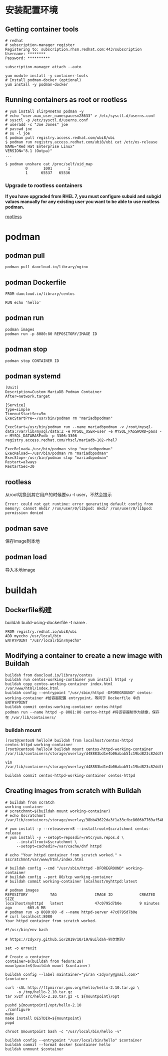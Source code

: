 # 安装配置环境

##  Getting container tools

```
# redhat
# subscription-manager register
Registering to: subscription.rhsm.redhat.com:443/subscription
Username: ********
Password: **********

subscription-manager attach --auto

yum module install -y container-tools
# Install podman-docker (optional)
yum install -y podman-docker
```

## Running containers as root or rootless

```
# yum install slirp4netns podman -y
# echo "user.max_user_namespaces=28633" > /etc/sysctl.d/userns.conf
# sysctl -p /etc/sysctl.d/userns.conf
# useradd -c "Joe Jones" joe
# passwd joe
# su -l joe
$ podman pull registry.access.redhat.com/ubi8/ubi
$ podman run registry.access.redhat.com/ubi8/ubi cat /etc/os-release
NAME="Red Hat Enterprise Linux"
VERSION="8.1 (Ootpa)"
...

$ podman unshare cat /proc/self/uid_map
         0       1001       1
         1      65537   65536
```

### Upgrade to rootless containers

**If you have upgraded from RHEL 7, you must configure subuid and subgid values manually for any existing user you want to be able to use rootless podman.**

[rootless](https://access.redhat.com/documentation/en-us/red_hat_enterprise_linux/8/html/building_running_and_managing_containers/starting-with-containers_building-running-and-managing-containers#set_up_for_rootless_containers)



# podman

## podman pull

`podman pull daocloud.io/library/nginx`

## podman Dockerfile

```
FROM daocloud.io/library/centos

RUN echo 'hello'
```

## podman run

```
podman images
podman run -p 8080:80 REPOSITORY/IMAGE ID
```

## podman stop

```
podman stop CONTAINER ID
```

## podman systemd

```
[Unit]
Description=Custom MariaDB Podman Container
After=network.target

[Service]
Type=simple
TimeoutStartSec=5m
ExecStartPre=-/usr/bin/podman rm "mariadbpodman"

ExecStart=/usr/bin/podman run --name mariadbpodman -v /root/mysql-data:/var/lib/mysql/data:Z -e MYSQL_USER=user -e MYSQL_PASSWORD=pass -e MYSQL_DATABASE=db -p 3306:3306 registry.access.redhat.com/rhscl/mariadb-102-rhel7

ExecReload=-/usr/bin/podman stop "mariadbpodman"
ExecReload=-/usr/bin/podman rm "mariadbpodman"
ExecStop=-/usr/bin/podman stop "mariadbpodman"
Restart=always
RestartSec=30
```

## rootless

从root切换到其它用户的时候要su -l user，不然会提示

```
Error: could not get runtime: error generating default config from memory: cannot mkdir /run/user/0/libpod: mkdir /run/user/0/libpod: permission denied
```

## podman save

保存image到本地

## podman load

导入本地image



# buildah



## Dockerfile构建

buildah build-using-dockerfile -t name .

```
FROM registry.redhat.io/ubi8/ubi
ADD myecho /usr/local/bin
ENTRYPOINT "/usr/local/bin/myecho"
```



## Modifying a container to create a new image with Buildah

```
buildah from daocloud.io/library/centos
buildah run centos-working-container yum install httpd -y
buildah copy centos-working-container index.html /var/www/html/index.html
buildah config --entrypoint "/usr/sbin/httpd -DFOREGROUND" centos-working-container #给容器配置 entrypoint，等同于 Dockerfile 中的 ENTRYPOINT
buildah commit centos-working-container centos-httpd
podman run --name httpd -p 8081:80 centos-httpd #将该容器制作为镜像，保存在 /var/lib/containers/
```

###  buildah mount

```
[root@centos8 hello]# buildah from localhost/centos-httpd
centos-httpd-working-container
[root@centos8 hello]# buildah mount centos-httpd-working-container
/var/lib/containers/storage/overlay/d48883bd1e4b06abab51c19bd823c82ddf6635f66076cb5639ab8a3d08ae5451/merged

vim /var/lib/containers/storage/overlay/d48883bd1e4b06abab51c19bd823c82ddf6635f66076cb5639ab8a3d08ae5451/merged/var/www/html/index.html

buildah commit centos-httpd-working-container centos-httpd

```

## Creating images from scratch with Buildah

```
# buildah from scratch
working-container
# scratchmnt=$(buildah mount working-container)
# echo $scratchmnt
/var/lib/containers/storage/overlay/38bb43622da3f1a33cfbc8606b7769af54bfe87536d835331283a9234b079ac6/merged

# yum install -y --releasever=8 --installroot=$scratchmnt centos-release
# yum install -y --setopt=reposdir=/etc/yum.repos.d \
     --installroot=$scratchmnt \
     --setopt=cachedir=/var/cache/dnf httpd
     
# echo "Your httpd container from scratch worked." > $scratchmnt/var/www/html/index.html

# buildah config --cmd "/usr/sbin/httpd -DFOREGROUND" working-container
# buildah config --port 80/tcp working-container
# buildah commit working-container localhost/myhttpd:latest

# podman images
REPOSITORY          TAG                 IMAGE ID            CREATED             SIZE
localhost/myhttpd   latest              47c0795d7b0e        9 minutes ago       665.6 MB
# podman run -p 8080:80 -d --name httpd-server 47c0795d7b0e
# curl localhost:8080
Your httpd container from scratch worked.
```



```
#!/usr/bin/env bash 

# https://zdyxry.github.io/2019/10/19/Buildah-初次体验/

set -o errexit

# Create a container
container=$(buildah from fedora:28)
mountpoint=$(buildah mount $container)

buildah config --label maintainer="yiran <zdyxry@gmail.com>" $container

curl -sSL http://ftpmirror.gnu.org/hello/hello-2.10.tar.gz \
     -o /tmp/hello-2.10.tar.gz
tar xvzf src/hello-2.10.tar.gz -C ${mountpoint}/opt

pushd ${mountpoint}/opt/hello-2.10
./configure
make
make install DESTDIR=${mountpoint}
popd

chroot $mountpoint bash -c "/usr/local/bin/hello -v"

buildah config --entrypoint "/usr/local/bin/hello" $container
buildah commit --format docker $container hello
buildah unmount $container
```

